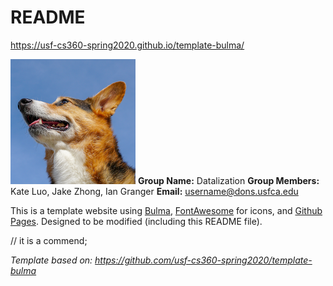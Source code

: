 # README

<https://usf-cs360-spring2020.github.io/template-bulma/>

![Profile Image](profile.png)
**Group Name:** Datalization
**Group Members:** Kate Luo, Jake Zhong, Ian Granger 
**Email:** <username@dons.usfca.edu>

This is a template website using [Bulma](https://bulma.io/), [FontAwesome](https://origin.fontawesome.com/) for icons, and [Github Pages](). Designed to be modified (including this README file).

// it is a commend;

*Template based on: <https://github.com/usf-cs360-spring2020/template-bulma>*
